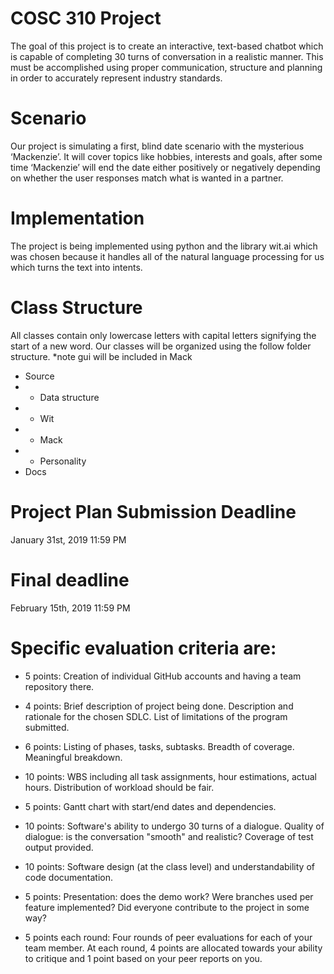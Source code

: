 # COSC 310 Project
The goal of this project is to create an interactive, text-based chatbot which is capable of completing 30 turns of conversation in a realistic manner. This must be accomplished using proper communication, structure and planning in order to accurately represent industry standards. 
# Scenario
Our project is simulating a first, blind date scenario with the mysterious ‘Mackenzie’. It will cover topics like hobbies, interests and goals, after some time ‘Mackenzie’ will end the date either positively or negatively depending on whether the user responses match what is wanted in a partner. 
# Implementation
The project is being implemented using python and the library wit.ai which was chosen because it handles all of the natural language processing for us which turns the text into intents.


# Class Structure
All classes contain only lowercase letters with capital letters signifying the start of a new word. Our classes will be organized using the follow folder structure. *note gui will be included in Mack

  + Source
  + + Data structure
  + + Wit
  + + Mack
  + + Personality  
  + Docs
  

# Project Plan Submission Deadline
January 31st, 2019 11:59 PM 
# Final deadline
February 15th, 2019 11:59 PM 


# Specific evaluation criteria are:

+ 5 points: Creation of individual GitHub accounts and having a team repository there.
+ 4 points: Brief description of project being done. Description and rationale for the chosen SDLC. List of limitations of the program submitted.
+ 6 points: Listing of phases, tasks, subtasks. Breadth of coverage. Meaningful breakdown.
+ 10 points: WBS including all task assignments, hour estimations, actual hours. Distribution of workload should be fair.
+ 5 points: Gantt chart with start/end dates and dependencies.

+ 10 points: Software's ability to undergo 30 turns of a dialogue. Quality of dialogue: is the conversation "smooth" and realistic? Coverage of test output provided.
+ 10 points: Software design (at the class level) and understandability of code documentation.
+ 5 points: Presentation: does the demo work? Were branches used per feature implemented? Did everyone contribute to the project in some way?
+ 5 points each round: Four rounds of peer evaluations for each of your team member. At each round, 4 points are allocated towards your ability to critique and 1 point based on your peer reports on you.
